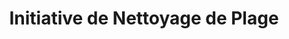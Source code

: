 ---
location: "Essaouira - Maroc"
title: "Initiative de Nettoyage de Plage"
pricetag: 0
description: "Aidez à préserver la beauté naturelle des plages d'Essaouira en participant à une initiative de nettoyage de plage. Les volontaires travailleront ensemble pour collecter et éliminer correctement les déchets, garantissant un environnement plus propre et plus sain pour les habitants et les touristes. Cette activité est un excellent moyen de faire un impact positif tout en profitant du paysage côtier magnifique."
thumbnail : "https://images.unsplash.com/photo-1617953141905-b27fb1f17d88?q=80&w=1374&auto=format&fit=crop&ixlib=rb-4.0.3&ixid=M3wxMjA3fDB8MHxwaG90by1wYWdlfHx8fGVufDB8fHx8fA%3D%3D"
type: extra

---